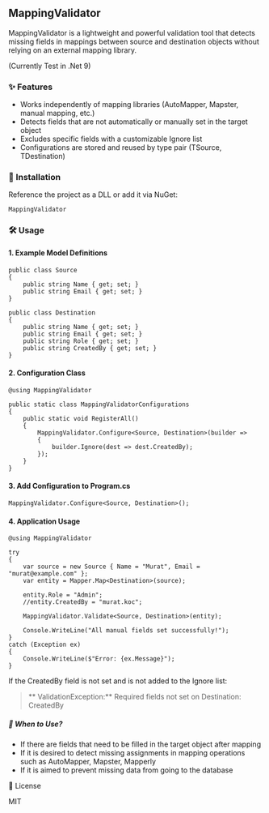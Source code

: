 ## MappingValidator

MappingValidator is a lightweight and powerful validation tool that detects missing fields in mappings between source and destination objects without relying on an external mapping library.

(Currently Test in .Net 9)

### ✨ Features

- Works independently of mapping libraries (AutoMapper, Mapster, manual mapping, etc.)
- Detects fields that are not automatically or manually set in the target object
- Excludes specific fields with a customizable Ignore list
- Configurations are stored and reused by type pair (TSource, TDestination)

### 🚀 Installation

Reference the project as a DLL or add it via NuGet:

    MappingValidator

### 🛠️ Usage

#### 1. Example Model Definitions

    public class Source
    {
        public string Name { get; set; }
        public string Email { get; set; }
    }
    
    public class Destination
    {
        public string Name { get; set; }
        public string Email { get; set; }
        public string Role { get; set; }
        public string CreatedBy { get; set; }
    }

#### 2. Configuration Class
    @using MappingValidator

    public static class MappingValidatorConfigurations
    {
        public static void RegisterAll()
        {
            MappingValidator.Configure<Source, Destination>(builder =>
            {
                builder.Ignore(dest => dest.CreatedBy);
            });
        }
    }

#### 3. Add Configuration to Program.cs

    MappingValidator.Configure<Source, Destination>();

#### 4. Application Usage
    @using MappingValidator

    try
    {
        var source = new Source { Name = "Murat", Email = "murat@example.com" };
        var entity = Mapper.Map<Destination>(source);
    
        entity.Role = "Admin";
        //entity.CreatedBy = "murat.koc";
    
        MappingValidator.Validate<Source, Destination>(entity);
    
        Console.WriteLine("All manual fields set successfully!");
    }
    catch (Exception ex)
    {
        Console.WriteLine($"Error: {ex.Message}");
    }

If the CreatedBy field is not set and is not added to the Ignore list:

> ** ValidationException:** Required fields not set on Destination: CreatedBy

##### 🎯 When to Use?

- If there are fields that need to be filled in the target object after mapping
- If it is desired to detect missing assignments in mapping operations such as AutoMapper, Mapster, Mapperly
- If it is aimed to prevent missing data from going to the database

📄 License

MIT
